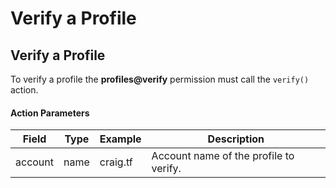 # Verify a Profile

## Verify a Profile

To verify a profile the **profiles@verify** permission must call the `verify()` action.

#### Action Parameters

| Field   | Type | Example  | Description                            |
| ------- | ---- | -------- | -------------------------------------- |
| account | name | craig.tf | Account name of the profile to verify. |
